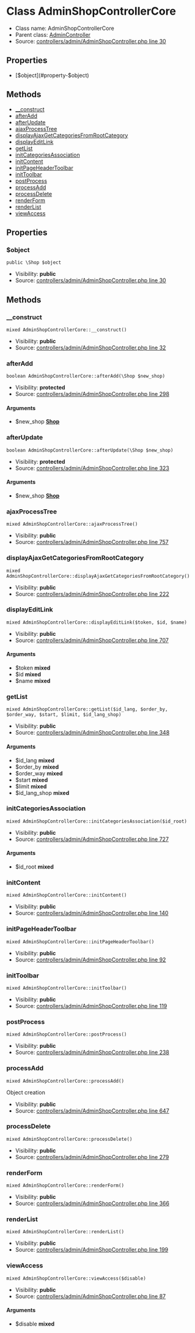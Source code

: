 Class AdminShopControllerCore
=====================





* Class name: AdminShopControllerCore
* Parent class: [AdminController](class.AdminControllerCore)
* Source: [controllers/admin/AdminShopController.php line 30](https://github.com/PrestaShop/PrestaShop/blob/1.6.1.1/controllers/admin/AdminShopController.php#L30)



Properties
----------

* [$object](#property-$object)

Methods
-------
* [__construct](#method-__construct)
* [afterAdd](#method-afterAdd)
* [afterUpdate](#method-afterUpdate)
* [ajaxProcessTree](#method-ajaxProcessTree)
* [displayAjaxGetCategoriesFromRootCategory](#method-displayAjaxGetCategoriesFromRootCategory)
* [displayEditLink](#method-displayEditLink)
* [getList](#method-getList)
* [initCategoriesAssociation](#method-initCategoriesAssociation)
* [initContent](#method-initContent)
* [initPageHeaderToolbar](#method-initPageHeaderToolbar)
* [initToolbar](#method-initToolbar)
* [postProcess](#method-postProcess)
* [processAdd](#method-processAdd)
* [processDelete](#method-processDelete)
* [renderForm](#method-renderForm)
* [renderList](#method-renderList)
* [viewAccess](#method-viewAccess)




Properties
----------


### <a name="property-$object"></a>$object

    public \Shop $object





* Visibility: **public**
* Source: [controllers/admin/AdminShopController.php line 30](https://github.com/PrestaShop/PrestaShop/blob/1.6.1.1/controllers/admin/AdminShopController.php#L30)


Methods
-------


### <a name="method-__construct"></a>__construct

    mixed AdminShopControllerCore::__construct()





* Visibility: **public**
* Source: [controllers/admin/AdminShopController.php line 32](https://github.com/PrestaShop/PrestaShop/blob/1.6.1.1/controllers/admin/AdminShopController.php#L32)




### <a name="method-afterAdd"></a>afterAdd

    boolean AdminShopControllerCore::afterAdd(\Shop $new_shop)





* Visibility: **protected**
* Source: [controllers/admin/AdminShopController.php line 298](https://github.com/PrestaShop/PrestaShop/blob/1.6.1.1/controllers/admin/AdminShopController.php#L298)


#### Arguments
* $new_shop **[Shop](class.ShopCore)**



### <a name="method-afterUpdate"></a>afterUpdate

    boolean AdminShopControllerCore::afterUpdate(\Shop $new_shop)





* Visibility: **protected**
* Source: [controllers/admin/AdminShopController.php line 323](https://github.com/PrestaShop/PrestaShop/blob/1.6.1.1/controllers/admin/AdminShopController.php#L323)


#### Arguments
* $new_shop **[Shop](class.ShopCore)**



### <a name="method-ajaxProcessTree"></a>ajaxProcessTree

    mixed AdminShopControllerCore::ajaxProcessTree()





* Visibility: **public**
* Source: [controllers/admin/AdminShopController.php line 757](https://github.com/PrestaShop/PrestaShop/blob/1.6.1.1/controllers/admin/AdminShopController.php#L757)




### <a name="method-displayAjaxGetCategoriesFromRootCategory"></a>displayAjaxGetCategoriesFromRootCategory

    mixed AdminShopControllerCore::displayAjaxGetCategoriesFromRootCategory()





* Visibility: **public**
* Source: [controllers/admin/AdminShopController.php line 222](https://github.com/PrestaShop/PrestaShop/blob/1.6.1.1/controllers/admin/AdminShopController.php#L222)




### <a name="method-displayEditLink"></a>displayEditLink

    mixed AdminShopControllerCore::displayEditLink($token, $id, $name)





* Visibility: **public**
* Source: [controllers/admin/AdminShopController.php line 707](https://github.com/PrestaShop/PrestaShop/blob/1.6.1.1/controllers/admin/AdminShopController.php#L707)


#### Arguments
* $token **mixed**
* $id **mixed**
* $name **mixed**



### <a name="method-getList"></a>getList

    mixed AdminShopControllerCore::getList($id_lang, $order_by, $order_way, $start, $limit, $id_lang_shop)





* Visibility: **public**
* Source: [controllers/admin/AdminShopController.php line 348](https://github.com/PrestaShop/PrestaShop/blob/1.6.1.1/controllers/admin/AdminShopController.php#L348)


#### Arguments
* $id_lang **mixed**
* $order_by **mixed**
* $order_way **mixed**
* $start **mixed**
* $limit **mixed**
* $id_lang_shop **mixed**



### <a name="method-initCategoriesAssociation"></a>initCategoriesAssociation

    mixed AdminShopControllerCore::initCategoriesAssociation($id_root)





* Visibility: **public**
* Source: [controllers/admin/AdminShopController.php line 727](https://github.com/PrestaShop/PrestaShop/blob/1.6.1.1/controllers/admin/AdminShopController.php#L727)


#### Arguments
* $id_root **mixed**



### <a name="method-initContent"></a>initContent

    mixed AdminShopControllerCore::initContent()





* Visibility: **public**
* Source: [controllers/admin/AdminShopController.php line 140](https://github.com/PrestaShop/PrestaShop/blob/1.6.1.1/controllers/admin/AdminShopController.php#L140)




### <a name="method-initPageHeaderToolbar"></a>initPageHeaderToolbar

    mixed AdminShopControllerCore::initPageHeaderToolbar()





* Visibility: **public**
* Source: [controllers/admin/AdminShopController.php line 92](https://github.com/PrestaShop/PrestaShop/blob/1.6.1.1/controllers/admin/AdminShopController.php#L92)




### <a name="method-initToolbar"></a>initToolbar

    mixed AdminShopControllerCore::initToolbar()





* Visibility: **public**
* Source: [controllers/admin/AdminShopController.php line 119](https://github.com/PrestaShop/PrestaShop/blob/1.6.1.1/controllers/admin/AdminShopController.php#L119)




### <a name="method-postProcess"></a>postProcess

    mixed AdminShopControllerCore::postProcess()





* Visibility: **public**
* Source: [controllers/admin/AdminShopController.php line 238](https://github.com/PrestaShop/PrestaShop/blob/1.6.1.1/controllers/admin/AdminShopController.php#L238)




### <a name="method-processAdd"></a>processAdd

    mixed AdminShopControllerCore::processAdd()

Object creation



* Visibility: **public**
* Source: [controllers/admin/AdminShopController.php line 647](https://github.com/PrestaShop/PrestaShop/blob/1.6.1.1/controllers/admin/AdminShopController.php#L647)




### <a name="method-processDelete"></a>processDelete

    mixed AdminShopControllerCore::processDelete()





* Visibility: **public**
* Source: [controllers/admin/AdminShopController.php line 279](https://github.com/PrestaShop/PrestaShop/blob/1.6.1.1/controllers/admin/AdminShopController.php#L279)




### <a name="method-renderForm"></a>renderForm

    mixed AdminShopControllerCore::renderForm()





* Visibility: **public**
* Source: [controllers/admin/AdminShopController.php line 366](https://github.com/PrestaShop/PrestaShop/blob/1.6.1.1/controllers/admin/AdminShopController.php#L366)




### <a name="method-renderList"></a>renderList

    mixed AdminShopControllerCore::renderList()





* Visibility: **public**
* Source: [controllers/admin/AdminShopController.php line 199](https://github.com/PrestaShop/PrestaShop/blob/1.6.1.1/controllers/admin/AdminShopController.php#L199)




### <a name="method-viewAccess"></a>viewAccess

    mixed AdminShopControllerCore::viewAccess($disable)





* Visibility: **public**
* Source: [controllers/admin/AdminShopController.php line 87](https://github.com/PrestaShop/PrestaShop/blob/1.6.1.1/controllers/admin/AdminShopController.php#L87)


#### Arguments
* $disable **mixed**


